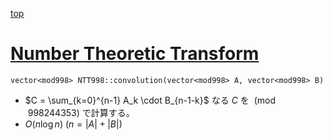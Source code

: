 [top](../README.md)

# [Number Theoretic Transform](./ntt.hpp)

`vector<mod998> NTT998::convolution(vector<mod998> A, vector<mod998> B)`
- $C = \sum_{k=0}^{n-1} A_k \cdot B_{n-1-k}$ なる $C$ を $\pmod{998244353}$ で計算する。
- $O(n \log n)$ $(n = |A| + |B|)$
